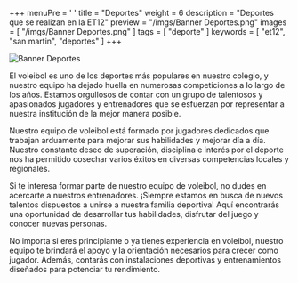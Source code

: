 +++
menuPre = '<i class="fa-solid fa-person-running"></i> '
title = "Deportes"
weight = 6
description = "Deportes que se realizan en la ET12"
preview = "/imgs/Banner Deportes.png"
images = [
    "/imgs/Banner Deportes.png"
]
tags = [ "deporte" ]
keywords = [ "et12", "san martin", "deportes" ]
+++

![Banner Deportes](/imgs/Banner%20Deportes.png)

El voleibol es uno de los deportes más populares en nuestro colegio, y nuestro equipo ha dejado huella en numerosas competiciones a lo largo de los años. Estamos orgullosos de contar con un grupo de talentosos y apasionados jugadores y entrenadores que se esfuerzan por representar a nuestra institución de la mejor manera posible.

Nuestro equipo de voleibol está formado por jugadores dedicados que trabajan arduamente para mejorar sus habilidades y mejorar día a día. Nuestro constante deseo de superación, disciplina e interés por el deporte nos ha permitido cosechar varios éxitos en diversas competencias locales y regionales. 

Si te interesa formar parte de nuestro equipo de voleibol, no dudes en acercarte a nuestros entrenadores. ¡Siempre estamos en busca de nuevos talentos dispuestos a unirse a nuestra familia deportiva! Aquí encontrarás una oportunidad de desarrollar tus habilidades, disfrutar del juego y conocer nuevas personas.

No importa si eres principiante o ya tienes experiencia en voleibol, nuestro equipo te brindará el apoyo y la orientación necesarios para crecer como jugador. Además, contarás con instalaciones deportivas y entrenamientos diseñados para potenciar tu rendimiento.
